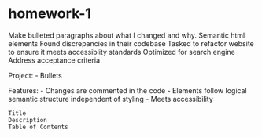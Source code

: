 # homework-1

Make bulleted paragraphs about what I changed and why.
Semantic html elements
Found discrepancies in their codebase
Tasked to refactor website to ensure it meets accessiblity standards
Optimized for search engine
Address acceptance criteria

Project:
    - Bullets

Features:
    - Changes are commented in the code
    - Elements follow logical semantic structure independent of styling
    - Meets accessibility


    Title
    Description
    Table of Contents
    